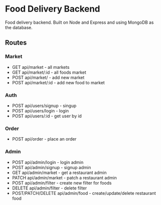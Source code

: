 # Food Delivery Backend

Food delivery backend. Built on Node and Express and using MongoDB as the database.

## Routes
### Market
- GET api/market - all markets
- GET api/market/:id - all foods market
- POST api/market/ - add new market
- POST api/market/:id - add new food to market

### Auth
- POST api/users/signup - singup
- POST api/users/login - login
- POST api/users/:id - get user by id

### Order
- POST api/order - place an order

### Admin
- POST api/admin/login - login admin
- POST api/admin/signup - signup admin
- GET api/admin/market - get a restaurant admin
- PATCH api/admin/market - patch a restaurant admin
- POST api/admin/filter - create new filter for foods
- DELETE api/admin/filter - delete filter
- POST/PATCH/DELETE api/admin/food - create/update/delete restaurant food
